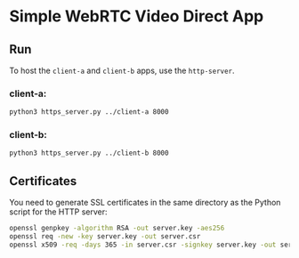 # Simple WebRTC Video Direct App
## Run
To host the `client-a` and `client-b` apps, use the `http-server`.

### client-a:
```bash
python3 https_server.py ../client-a 8000
```

### client-b:
```bash
python3 https_server.py ../client-b 8000
```

## Certificates
You need to generate SSL certificates in the same directory as the Python script for the HTTP server:
```bash
openssl genpkey -algorithm RSA -out server.key -aes256
openssl req -new -key server.key -out server.csr
openssl x509 -req -days 365 -in server.csr -signkey server.key -out server.crt
```


